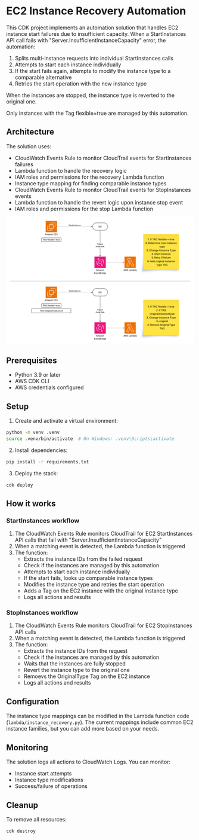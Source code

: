# EC2 Instance Recovery Automation

This CDK project implements an automation solution that handles EC2 instance start failures due to insufficient capacity. When a StartInstances API call fails with "Server.InsufficientInstanceCapacity" error, the automation:

1. Splits multi-instance requests into individual StartInstances calls
2. Attempts to start each instance individually
3. If the start fails again, attempts to modify the instance type to a comparable alternative
4. Retries the start operation with the new instance type

When the instances are stopped, the instance type is reverted to the original one.

Only instances with the Tag flexible=true are managed by this automation.

## Architecture

The solution uses:
- CloudWatch Events Rule to monitor CloudTrail events for StartInstances failures
- Lambda function to handle the recovery logic
- IAM roles and permissions for the recovery Lambda function
- Instance type mapping for finding comparable instance types
- CloudWatch Events Rule to monitor CloudTrail events for StopInstances events
- Lambda function to handle the revert logic upon instance stop event
- IAM roles and permissions for the stop Lambda function

![iamge](docs/architecture.png)

## Prerequisites

- Python 3.9 or later
- AWS CDK CLI
- AWS credentials configured

## Setup

1. Create and activate a virtual environment:
```bash
python -m venv .venv
source .venv/bin/activate  # On Windows: .venv\Scripts\activate
```

2. Install dependencies:
```bash
pip install -r requirements.txt
```

3. Deploy the stack:
```bash
cdk deploy
```

## How it works

### StartInstances workflow
1. The CloudWatch Events Rule monitors CloudTrail for EC2 StartInstances API calls that fail with "Server.InsufficientInstanceCapacity"
2. When a matching event is detected, the Lambda function is triggered
3. The function:
   - Extracts the instance IDs from the failed request
   - Check if the instances are managed by this automation
   - Attempts to start each instance individually
   - If the start fails, looks up comparable instance types
   - Modifies the instance type and retries the start operation
   - Adds a Tag on the EC2 instance with the original instance type
   - Logs all actions and results

### StopInstances workflow
1. The CloudWatch Events Rule monitors CloudTrail for EC2 StopInstances API calls
2. When a matching event is detected, the Lambda function is triggered
3. The function:
   - Extracts the instance IDs from the request
   - Check if the instances are managed by this automation
   - Waits that the instances are fully stopped
   - Revert the instance type to the original one
   - Remoevs the OriginalType Tag on the EC2 instance
   - Logs all actions and results

## Configuration

The instance type mappings can be modified in the Lambda function code (`lambda/instance_recovery.py`). The current mappings include common EC2 instance families, but you can add more based on your needs.

## Monitoring

The solution logs all actions to CloudWatch Logs. You can monitor:
- Instance start attempts
- Instance type modifications
- Success/failure of operations

## Cleanup

To remove all resources:
```bash
cdk destroy
```
